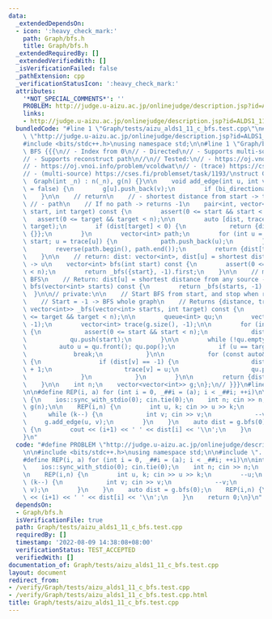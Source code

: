 ```yaml
---
data:
  _extendedDependsOn:
  - icon: ':heavy_check_mark:'
    path: Graph/bfs.h
    title: Graph/bfs.h
  _extendedRequiredBy: []
  _extendedVerifiedWith: []
  _isVerificationFailed: false
  _pathExtension: cpp
  _verificationStatusIcon: ':heavy_check_mark:'
  attributes:
    '*NOT_SPECIAL_COMMENTS*': ''
    PROBLEM: http://judge.u-aizu.ac.jp/onlinejudge/description.jsp?id=ALDS1_11_C
    links:
    - http://judge.u-aizu.ac.jp/onlinejudge/description.jsp?id=ALDS1_11_C
  bundledCode: "#line 1 \"Graph/tests/aizu_alds1_11_c_bfs.test.cpp\"\n#define PROBLEM\
    \ \"http://judge.u-aizu.ac.jp/onlinejudge/description.jsp?id=ALDS1_11_C\"\n\n\
    #include <bits/stdc++.h>\nusing namespace std;\n\n#line 1 \"Graph/bfs.h\"\n//\
    \ BFS {{{\n// - Index from 0\n// - Directed\n// - Supports multi-source BFS\n\
    // - Supports reconstruct path\n//\n// Tested:\n// - https://oj.vnoi.info/problem/vmunch\n\
    // - https://oj.vnoi.info/problem/vcoldwat\n// - (trace) https://cses.fi/problemset/task/1667/\n\
    // - (multi-source) https://cses.fi/problemset/task/1193/\nstruct Graph {\n  \
    \  Graph(int _n) : n(_n), g(n) {}\n\n    void add_edge(int u, int v, bool bi_directional\
    \ = false) {\n        g[u].push_back(v);\n        if (bi_directional) g[v].push_back(u);\n\
    \    }\n\n    // return\n    // - shortest distance from start -> target\n   \
    \ // - path\n    // If no path -> returns -1\n    pair<int, vector<int>> bfs(int\
    \ start, int target) const {\n        assert(0 <= start && start < n);\n     \
    \   assert(0 <= target && target < n);\n\n        auto [dist, trace] = _bfs({start},\
    \ target);\n        if (dist[target] < 0) {\n            return {dist[target],\
    \ {}};\n        }\n        vector<int> path;\n        for (int u = target; u !=\
    \ start; u = trace[u]) {\n            path.push_back(u);\n        }\n        path.push_back(start);\n\
    \        reverse(path.begin(), path.end());\n        return {dist[target], path};\n\
    \    }\n\n    // return: dist: vector<int>, dist[u] = shortest distance from start\
    \ -> u\n    vector<int> bfs(int start) const {\n        assert(0 <= start && start\
    \ < n);\n        return _bfs({start}, -1).first;\n    }\n\n    // multi-source\
    \ BFS\n    // Return: dist[u] = shortest distance from any source -> u\n    vector<int>\
    \ bfs(vector<int> starts) const {\n        return _bfs(starts, -1).first;\n  \
    \  }\n\n// private:\n\n    // Start BFS from start, and stop when reaching target.\n\
    \    // Start = -1 -> BFS whole graph\n    // Returns {distance, trace}\n    pair<vector<int>,\
    \ vector<int>> _bfs(vector<int> starts, int target) const {\n        assert(-1\
    \ <= target && target < n);\n\n        queue<int> qu;\n        vector<int> dist(g.size(),\
    \ -1);\n        vector<int> trace(g.size(), -1);\n\n        for (int start : starts)\
    \ {\n            assert(0 <= start && start < n);\n            dist[start] = 0;\n\
    \            qu.push(start);\n        }\n\n        while (!qu.empty()) {\n   \
    \         auto u = qu.front(); qu.pop();\n            if (u == target) {\n   \
    \             break;\n            }\n\n            for (const auto& v : g[u])\
    \ {\n                if (dist[v] == -1) {\n                    dist[v] = dist[u]\
    \ + 1;\n                    trace[v] = u;\n                    qu.push(v);\n \
    \               }\n            }\n        }\n\n        return {dist, trace};\n\
    \    }\n\n    int n;\n    vector<vector<int>> g;\n};\n// }}}\n#line 7 \"Graph/tests/aizu_alds1_11_c_bfs.test.cpp\"\
    \n\n#define REP(i, a) for (int i = 0, _##i = (a); i < _##i; ++i)\n\nint main()\
    \ {\n    ios::sync_with_stdio(0); cin.tie(0);\n    int n; cin >> n;\n    Graph\
    \ g(n);\n\n    REP(i,n) {\n        int u, k; cin >> u >> k;\n        --u;\n  \
    \      while (k--) {\n            int v; cin >> v;\n            --v;\n       \
    \     g.add_edge(u, v);\n        }\n    }\n    auto dist = g.bfs(0);\n    REP(i,n)\
    \ {\n        cout << (i+1) << ' ' << dist[i] << '\\n';\n    }\n    return 0;\n\
    }\n"
  code: "#define PROBLEM \"http://judge.u-aizu.ac.jp/onlinejudge/description.jsp?id=ALDS1_11_C\"\
    \n\n#include <bits/stdc++.h>\nusing namespace std;\n\n#include \"../bfs.h\"\n\n\
    #define REP(i, a) for (int i = 0, _##i = (a); i < _##i; ++i)\n\nint main() {\n\
    \    ios::sync_with_stdio(0); cin.tie(0);\n    int n; cin >> n;\n    Graph g(n);\n\
    \n    REP(i,n) {\n        int u, k; cin >> u >> k;\n        --u;\n        while\
    \ (k--) {\n            int v; cin >> v;\n            --v;\n            g.add_edge(u,\
    \ v);\n        }\n    }\n    auto dist = g.bfs(0);\n    REP(i,n) {\n        cout\
    \ << (i+1) << ' ' << dist[i] << '\\n';\n    }\n    return 0;\n}\n"
  dependsOn:
  - Graph/bfs.h
  isVerificationFile: true
  path: Graph/tests/aizu_alds1_11_c_bfs.test.cpp
  requiredBy: []
  timestamp: '2022-08-09 14:38:08+08:00'
  verificationStatus: TEST_ACCEPTED
  verifiedWith: []
documentation_of: Graph/tests/aizu_alds1_11_c_bfs.test.cpp
layout: document
redirect_from:
- /verify/Graph/tests/aizu_alds1_11_c_bfs.test.cpp
- /verify/Graph/tests/aizu_alds1_11_c_bfs.test.cpp.html
title: Graph/tests/aizu_alds1_11_c_bfs.test.cpp
---
```


